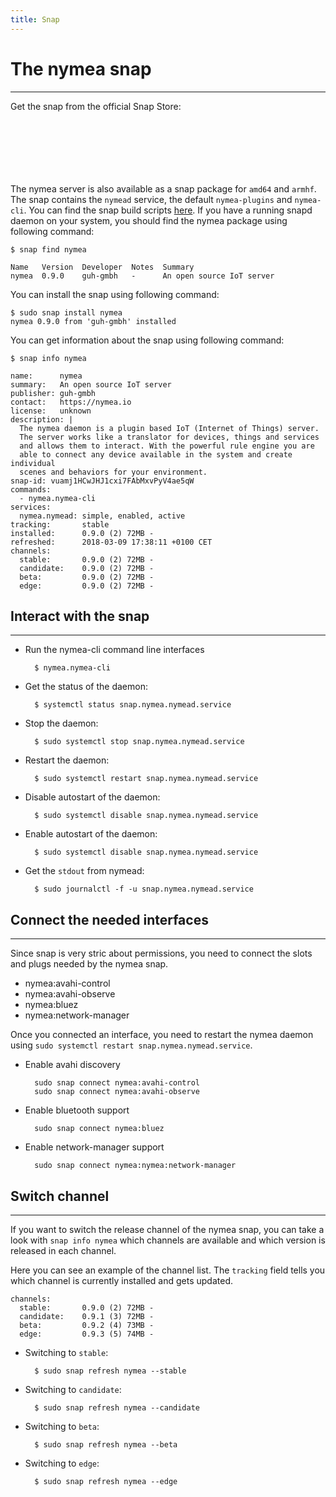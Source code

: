 ```yaml
---
title: Snap
---
```


# The nymea snap
----------------------------------

Get the snap from the official Snap Store:

<dl>
<a href="http://snapcraft.io/nymea" style="display:inline-block;overflow:hidden;background:url(https://snapcraft.io/static/images/badges/en/snap-store-black.svg) no-repeat;width:182px;height:56px;background-size:contain;"></a>
</dl>
<br />

The nymea server is also available as a snap package for `amd64` and `armhf`. The snap contains the `nymead` service, the default `nymea-plugins` and `nymea-cli`. You can find the snap build scripts [here](https://github.com/guh/nymea-snap). If you have a running snapd daemon on your system, you should find the nymea package using following command:

    $ snap find nymea
    
    Name   Version  Developer  Notes  Summary
    nymea  0.9.0    guh-gmbh   -      An open source IoT server


You can install the snap using following command:

    $ sudo snap install nymea
    nymea 0.9.0 from 'guh-gmbh' installed


You can get information about the snap using following command:

    $ snap info nymea
    
    name:      nymea
    summary:   An open source IoT server
    publisher: guh-gmbh
    contact:   https://nymea.io
    license:   unknown
    description: |
      The nymea daemon is a plugin based IoT (Internet of Things) server. 
      The server works like a translator for devices, things and services 
      and allows them to interact. With the powerful rule engine you are 
      able to connect any device available in the system and create individual 
      scenes and behaviors for your environment.
    snap-id: vuamj1HCwJHJ1cxi7FAbMxvPyV4ae5qW
    commands:
      - nymea.nymea-cli
    services:
      nymea.nymead: simple, enabled, active
    tracking:       stable
    installed:      0.9.0 (2) 72MB -
    refreshed:      2018-03-09 17:38:11 +0100 CET
    channels:
      stable:       0.9.0 (2) 72MB -
      candidate:    0.9.0 (2) 72MB -
      beta:         0.9.0 (2) 72MB -
      edge:         0.9.0 (2) 72MB -

## Interact with the snap
----------------------------------

- Run the nymea-cli command line interfaces

        $ nymea.nymea-cli

- Get the status of the daemon:

        $ systemctl status snap.nymea.nymead.service

- Stop the daemon:

        $ sudo systemctl stop snap.nymea.nymead.service

- Restart the daemon:

        $ sudo systemctl restart snap.nymea.nymead.service

- Disable autostart of the daemon:

        $ sudo systemctl disable snap.nymea.nymead.service

- Enable autostart of the daemon:

        $ sudo systemctl disable snap.nymea.nymead.service

- Get the `stdout` from nymead:

        $ sudo journalctl -f -u snap.nymea.nymead.service


## Connect the needed interfaces
----------------------------------

Since snap is very stric about permissions, you need to connect the slots and plugs needed by the nymea snap.

- nymea:avahi-control
- nymea:avahi-observe
- nymea:bluez
- nymea:network-manager

Once you connected an interface, you need to restart the nymea daemon using `sudo systemctl restart snap.nymea.nymead.service`.

- Enable avahi discovery

        sudo snap connect nymea:avahi-control
        sudo snap connect nymea:avahi-observe

- Enable bluetooth support

        sudo snap connect nymea:bluez

- Enable network-manager support

        sudo snap connect nymea:nymea:network-manager


## Switch channel
----------------------------------

If you want to switch the release channel of the nymea snap, you can take a look with `snap info nymea` which channels are available and which version is released in each channel.

Here you can see an example of the channel list. The `tracking` field tells you which channel is currently installed and gets updated.

    channels:
      stable:       0.9.0 (2) 72MB -
      candidate:    0.9.1 (3) 72MB -
      beta:         0.9.2 (4) 73MB -
      edge:         0.9.3 (5) 74MB -

- Switching to `stable`:

        $ sudo snap refresh nymea --stable

- Switching to `candidate`:

        $ sudo snap refresh nymea --candidate

- Switching to `beta`:

        $ sudo snap refresh nymea --beta


- Switching to `edge`:

        $ sudo snap refresh nymea --edge



